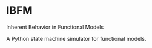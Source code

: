 # IBFM
Inherent Behavior in Functional Models

A Python state machine simulator for functional models.